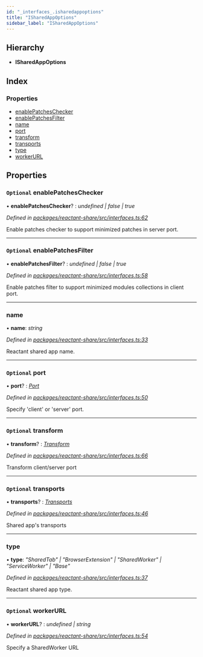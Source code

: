 ```yaml
---
id: "_interfaces_.isharedappoptions"
title: "ISharedAppOptions"
sidebar_label: "ISharedAppOptions"
---
```


## Hierarchy

* **ISharedAppOptions**

## Index

### Properties

* [enablePatchesChecker](_interfaces_.isharedappoptions.md#optional-enablepatcheschecker)
* [enablePatchesFilter](_interfaces_.isharedappoptions.md#optional-enablepatchesfilter)
* [name](_interfaces_.isharedappoptions.md#name)
* [port](_interfaces_.isharedappoptions.md#optional-port)
* [transform](_interfaces_.isharedappoptions.md#optional-transform)
* [transports](_interfaces_.isharedappoptions.md#optional-transports)
* [type](_interfaces_.isharedappoptions.md#type)
* [workerURL](_interfaces_.isharedappoptions.md#optional-workerurl)

## Properties

### `Optional` enablePatchesChecker

• **enablePatchesChecker**? : *undefined | false | true*

*Defined in [packages/reactant-share/src/interfaces.ts:62](https://github.com/unadlib/reactant/blob/a089af11/packages/reactant-share/src/interfaces.ts#L62)*

Enable patches checker to support minimized patches in server port.

___

### `Optional` enablePatchesFilter

• **enablePatchesFilter**? : *undefined | false | true*

*Defined in [packages/reactant-share/src/interfaces.ts:58](https://github.com/unadlib/reactant/blob/a089af11/packages/reactant-share/src/interfaces.ts#L58)*

Enable patches filter to support minimized modules collections in client port.

___

###  name

• **name**: *string*

*Defined in [packages/reactant-share/src/interfaces.ts:33](https://github.com/unadlib/reactant/blob/a089af11/packages/reactant-share/src/interfaces.ts#L33)*

Reactant shared app name.

___

### `Optional` port

• **port**? : *[Port](../modules/_interfaces_.md#port)*

*Defined in [packages/reactant-share/src/interfaces.ts:50](https://github.com/unadlib/reactant/blob/a089af11/packages/reactant-share/src/interfaces.ts#L50)*

Specify 'client' or 'server' port.

___

### `Optional` transform

• **transform**? : *[Transform](../modules/_interfaces_.md#transform)*

*Defined in [packages/reactant-share/src/interfaces.ts:66](https://github.com/unadlib/reactant/blob/a089af11/packages/reactant-share/src/interfaces.ts#L66)*

Transform client/server port

___

### `Optional` transports

• **transports**? : *[Transports](_interfaces_.transports.md)*

*Defined in [packages/reactant-share/src/interfaces.ts:46](https://github.com/unadlib/reactant/blob/a089af11/packages/reactant-share/src/interfaces.ts#L46)*

Shared app's transports

___

###  type

• **type**: *"SharedTab" | "BrowserExtension" | "SharedWorker" | "ServiceWorker" | "Base"*

*Defined in [packages/reactant-share/src/interfaces.ts:37](https://github.com/unadlib/reactant/blob/a089af11/packages/reactant-share/src/interfaces.ts#L37)*

Reactant shared app type.

___

### `Optional` workerURL

• **workerURL**? : *undefined | string*

*Defined in [packages/reactant-share/src/interfaces.ts:54](https://github.com/unadlib/reactant/blob/a089af11/packages/reactant-share/src/interfaces.ts#L54)*

Specify a SharedWorker URL
